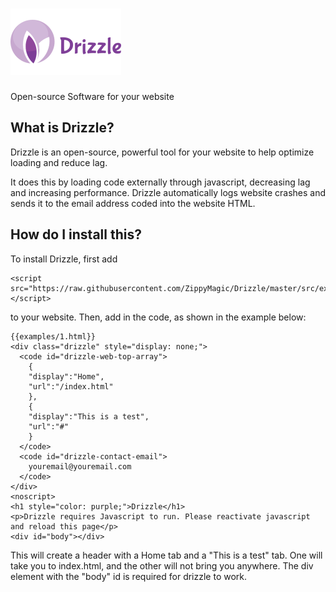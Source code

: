 # ![Drizzle LTE](https://raw.githubusercontent.com/ZippyMagic/Drizzle/master/images/drizzle.png)
Open-source Software for your website

## What is Drizzle?
Drizzle is an open-source, powerful tool for your website to help optimize loading and reduce lag.

It does this by loading code externally through javascript, decreasing lag and increasing performance. Drizzle automatically logs website crashes and sends it to the email address coded into the website HTML.

## How do I install this?
To install Drizzle, first add
```
<script src="https://raw.githubusercontent.com/ZippyMagic/Drizzle/master/src/external/loader/drizzle.min.js"></script>
```
to your website. Then, add in the code, as shown in the example below:
```
{{examples/1.html}}
<div class="drizzle" style="display: none;">
  <code id="drizzle-web-top-array">
    {
    "display":"Home",
    "url":"/index.html"
    },
    {
    "display":"This is a test",
    "url":"#"
    }
  </code>
  <code id="drizzle-contact-email">
    youremail@youremail.com
  </code>
</div>
<noscript>
<h1 style="color: purple;">Drizzle</h1>
<p>Drizzle requires Javascript to run. Please reactivate javascript and reload this page</p>
<div id="body"></div>
```
This will create a header with a Home tab and a "This is a test" tab. One will take you to index.html, and the other will not bring you anywhere. The div element with the "body" id is required for drizzle to work.
